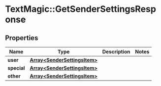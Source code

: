 # TextMagic::GetSenderSettingsResponse

## Properties
Name | Type | Description | Notes
------------ | ------------- | ------------- | -------------
**user** | [**Array&lt;SenderSettingsItem&gt;**](SenderSettingsItem.md) |  | 
**special** | [**Array&lt;SenderSettingsItem&gt;**](SenderSettingsItem.md) |  | 
**other** | [**Array&lt;SenderSettingsItem&gt;**](SenderSettingsItem.md) |  | 


